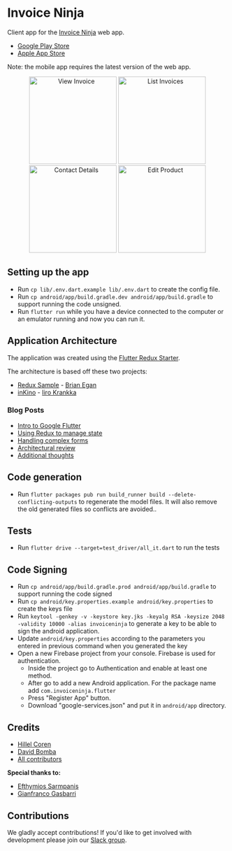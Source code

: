 # Invoice Ninja

Client app for the [Invoice Ninja](https://github.com/invoiceninja/invoiceninja) web app.

- [Google Play Store](https://play.google.com/store/apps/details?id=com.invoiceninja.flutter)
- [Apple App Store](https://itunes.apple.com/us/app/invoice-ninja/id1435514417?ls=1&mt=8)

Note: the mobile app requires the latest version of the web app.

<p align="center">
    <img src="https://github.com/invoiceninja/flutter-mobile/blob/master/samples/screenshots/screenshot_01.png" alt="View Invoice" width="200"/>
    <img src="https://github.com/invoiceninja/flutter-mobile/blob/master/samples/screenshots/screenshot_02.png" alt="List Invoices" width="200"/>
    <img src="https://github.com/invoiceninja/flutter-mobile/blob/master/samples/screenshots/screenshot_03.png" alt="Contact Details" width="200"/>
    <img src="https://github.com/invoiceninja/flutter-mobile/blob/master/samples/screenshots/screenshot_04.png" alt="Edit Product" width="200"/>
</p>

## Setting up the app
- Run `cp lib/.env.dart.example lib/.env.dart` to create the config file.
- Run `cp android/app/build.gradle.dev android/app/build.gradle` to support running the code unsigned.
- Run `flutter run` while you have a device connected to the computer or an emulator running and now you can run it.

## Application Architecture

The application was created using the [Flutter Redux Starter](https://github.com/hillelcoren/flutter-redux-starter).

The architecture is based off these two projects:

- [Redux Sample](https://github.com/brianegan/flutter_architecture_samples/tree/master/redux) - [Brian Egan](https://twitter.com/brianegan)
- [inKino](https://github.com/roughike/inKino) - [Iiro Krankka](https://twitter.com/koorankka)

### Blog Posts
- [Intro to Google Flutter](https://hillel.dev/2018/05/18/flutter-is-darts-killer-app/)
- [Using Redux to manage state](https://hillel.dev/2018/06/01/building-a-large-flutter-app-with-redux/)
- [Handling complex forms](https://hillel.dev/2018/06/18/flutter-using-redux-to-manage-complex-forms-with-multiple-tabs-and-relationships/)
- [Architectural review](https://hillel.dev/2018/08/10/an-architectural-review-of-the-invoice-ninja-flutter-app/)
- [Additional thoughts](https://hillel.dev/2018/08/24/ongoing-adventures-with-flutter-and-redux/)

## Code generation
- Run `flutter packages pub run build_runner build --delete-conflicting-outputs` to regenerate the model files. It will also remove the old generated files so conflicts are avoided..

## Tests
- Run `flutter drive --target=test_driver/all_it.dart` to run the tests
    
## Code Signing
- Run `cp android/app/build.gradle.prod android/app/build.gradle` to support running the code signed
- Run `cp android/key.properties.example android/key.properties` to create the keys file
- Run `keytool -genkey -v -keystore key.jks -keyalg RSA -keysize 2048 -validity 10000 -alias invoiceninja` to generate a key to be able to sign the android application.
- Update `android/key.properties` according to the parameters you entered in previous command when you generated the key 
- Open a new Firebase project from your console. Firebase is used for authentication.
    - Inside the project go to Authentication and enable at least one method.
    - After go to add a new Android application. For the package name add `com.invoiceninja.flutter`
    - Press "Register App" button.
    - Download "google-services.json" and put it in `android/app` directory.

## Credits
* [Hillel Coren](https://hillel.dev)
* [David Bomba](https://github.com/turbo124)
* [All contributors](https://github.com/invoiceninja/flutter-mobile/graphs/contributors)

**Special thanks to:**
* [Efthymios Sarmpanis](https://github.com/esarbanis)
* [Gianfranco Gasbarri](https://github.com/gincos)

## Contributions

We gladly accept contributions! If you'd like to get involved with development please join our [Slack group](http://slack.invoiceninja.com/).
